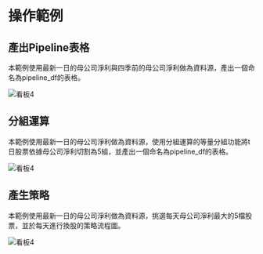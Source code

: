 # 操作範例


## 產出Pipeline表格

本範例使用最新一日的母公司淨利與四季前的母公司淨利做為資料源，產出一個命名為pipeline_df的表格。

![看板4](../../_static/pro_demo_1.gif "studio1")

## 分組運算

本範例使用最新一日的母公司淨利做為資料源，使用分組運算的等量分組功能將t日股票依據母公司淨利切割為5組，並產出一個命名為pipeline_df的表格。

![看板4](../../_static/pro_demo_2.gif "studio2")

## 產生策略

本範例使用最新一日的母公司淨利做為資料源，挑選每天母公司淨利最大的5檔股票，並於每天進行換股的策略流程圖。

![看板4](../../_static/studio_demo1_speedup.gif "studio2")

